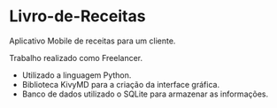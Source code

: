 # Livro-de-Receitas
Aplicativo Mobile de receitas para um cliente. 

Trabalho realizado como Freelancer.

- Utilizado a linguagem Python.
- Biblioteca KivyMD para a criação da interface gráfica.
- Banco de dados utilizado o SQLite para armazenar as informações. 

